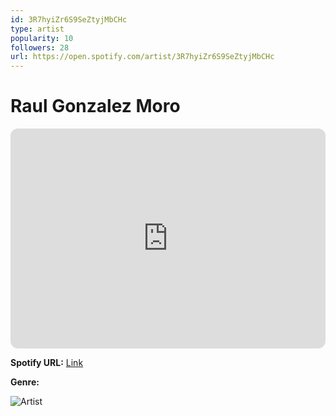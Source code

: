 ```yaml
---
id: 3R7hyiZr6S9SeZtyjMbCHc
type: artist
popularity: 10
followers: 28
url: https://open.spotify.com/artist/3R7hyiZr6S9SeZtyjMbCHc
---
```

# Raul Gonzalez Moro

<iframe style="border-radius:12px" src="https://open.spotify.com/embed/artist/3R7hyiZr6S9SeZtyjMbCHc" width="100%" height="352" frameBorder="0" allowfullscreen="" allow="autoplay; clipboard-write; encrypted-media; fullscreen; picture-in-picture" loading="lazy"></iframe>

**Spotify URL:** [Link](https://open.spotify.com/artist/3R7hyiZr6S9SeZtyjMbCHc)

**Genre:** 

![Artist](https://i.scdn.co/image/ab67616d0000b273e8fe4f97a977666fff4b25d4)
